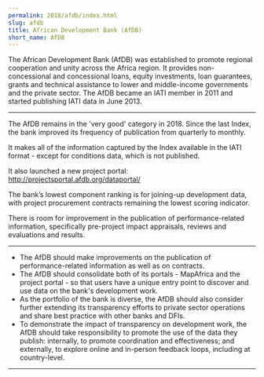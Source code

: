 ```yaml
---
permalink: 2018/afdb/index.html
slug: afdb
title: African Development Bank (AfDB)
short_name: AfDB
---
```


The African Development Bank (AfDB) was established to promote regional cooperation and unity across the Africa region. It provides non-concessional and concessional loans, equity investments, loan guarantees, grants and technical assistance to lower and middle-income governments and the private sector. The AfDB became an IATI member in 2011 and started publishing IATI data in June 2013.

---

The AfDB remains in the 'very good' category in 2018. Since the last Index, the bank improved its frequency of publication from quarterly to monthly.

It makes all of the information captured by the Index available in the IATI format - except for conditions data, which is not published.

It also launched a new project portal: http://projectsportal.afdb.org/dataportal/

The bank’s lowest component ranking is for joining-up development data, with project procurement contracts remaining the lowest scoring indicator.

There is room for improvement in the publication of performance-related information, specifically pre-project impact appraisals, reviews and evaluations and results.

---

 * The AfDB should make improvements on the publication of performance-related information as well as on contracts.
 * The AfDB should consolidate both of its portals - MapAfrica and the project portal - so that users have a unique entry point to discover and use data on the bank's development work.
 * As the portfolio of the bank is diverse, the AfDB should also consider further extending its transparency efforts to private sector operations and share best practice with other banks and DFIs. 
 * To demonstrate the impact of transparency on development work, the AfDB should take responsibility to promote the use of the data they publish: internally, to promote coordination and effectiveness; and externally, to explore online and in-person feedback loops, including at country-level.

---
